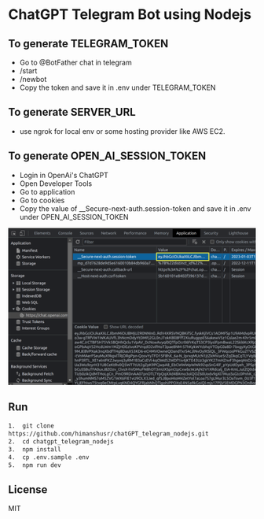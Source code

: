 # ChatGPT Telegram Bot using Nodejs
## To generate TELEGRAM_TOKEN
 - Go to @BotFather chat in telegram
 - /start
 - /newbot
 - Copy the token and save it in .env under TELEGRAM_TOKEN

## To generate SERVER_URL
- use ngrok for local env or some hosting provider like AWS EC2.

## To generate OPEN_AI_SESSION_TOKEN
 - Login in OpenAi's ChatGPT
 - Open Developer Tools
 - Go to application
 - Go to cookies
 - Copy the value of __Secure-next-auth.session-token and save it in .env under OPEN_AI_SESSION_TOKEN
 
 
![alt text](https://github.com/himanshusr/chatGPT_telegram_nodejs/blob/master/images/session-token.png)
## Run
    1.  git clone https://github.com/himanshusr/chatGPT_telegram_nodejs.git
    2.  cd chatgpt_telegram_nodejs
    3.  npm install
    4.  cp .env.sample .env
    5.  npm run dev



## License

MIT
